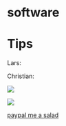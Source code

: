 # software

# Tips

Lars:

Christian:

<a href="https://www.buymeacoffee.com/c.mz"><img src="https://img.buymeacoffee.com/button-api/?text=Buy me a salad&emoji=🥗&slug=c.mz&button_colour=40DCA5&font_colour=ffffff&font_family=Cookie&outline_colour=000000&coffee_colour=FFDD00" /></a>

<a href="https://www.paypal.com/paypalme/christianmueller659"><img src="https://img.buymeacoffee.com/button-api/?text=PayPal me a salad&emoji=🥗&slug=c.mz&button_colour=40DCA5&font_colour=ffffff&font_family=Lato&outline_colour=000000&coffee_colour=FFDD00" /></a>

[paypal me a salad]([https://www.paypal.com/paypalme/christianmueller659])
